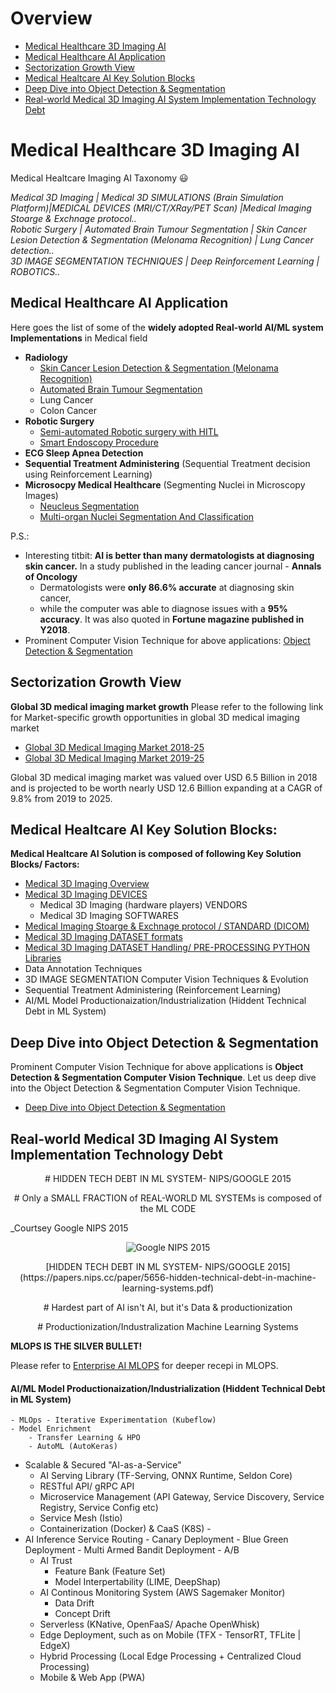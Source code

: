 # Overview
- [Medical Healthcare 3D Imaging AI](#Medical_Healthcare_3D_Imaging_AI)
- [Medical Healthcare AI Application](#Medical-Healthcare-AI-Application)
- [Sectorization Growth View](#Sectorization-Growth-View)
- [Medical Healtcare AI Key Solution Blocks](#Medical-Healtcare-AI-Key-Solution-Blocks)
- [Deep Dive into Object Detection & Segmentation](#Deep-Dive-into-Object-Detection-&-Segmentation)
- [Real-world Medical 3D Imaging AI System Implementation Technology Debt](#Real-world-Medical-3D-Imaging-AI-System-Implementation-Technology-Debt)



# Medical Healthcare 3D Imaging AI
Medical Healtcare Imaging AI Taxonomy :smiley: 

*Medical 3D Imaging | Medical 3D SIMULATIONS (Brain Simulation Platform)|MEDICAL DEVICES (MRI/CT/XRay/PET Scan) |Medical Imaging Stoarge & Exchnage protocol..  
Robotic Surgery | Automated Brain Tumour Segmentation | Skin Cancer Lesion Detection & Segmentation (Melonama Recognition) |  Lung Cancer detection..  
3D IMAGE SEGMENTATION TECHNIQUES | Deep Reinforcement Learning | ROBOTICS..* 

## Medical Healthcare AI Application 

Here goes the list of some of the **widely adopted Real-world AI/ML system Implementations** in Medical field
 - **Radiology** 
	- [Skin Cancer Lesion Detection & Segmentation (Melonama Recognition)](/Skin_Cancer_Lesion_Segmentation_%26_Detection)
	- [Automated Brain Tumour Segmentation](/Automated_Brain_Tumour_Segmentation)
	- Lung Cancer
	- Colon Cancer
 - **Robotic Surgery** 
 	- [Semi-automated Robotic surgery with HITL](https://github.com/SUYEgit/Surgery-Robot-Detection-Segmentation)
	- [Smart Endoscopy Procedure ](http://2020.biomedicalimaging.org/challenges)
 - **ECG Sleep Apnea Detection**
 - **Sequential Treatment Administering** (Sequential Treatment decision using Reinforcement Learning)
 - **Microsocpy Medical Healthcare** (Segmenting Nuclei in Microscopy Images)
 	- [Neucleus Segmentation](https://github.com/DeepHiveMind/gateway_to_DeepReinforcementLearning_DeepNN/tree/master/Object_Detection_%26_Segmentation/samples/nucleus)
	- [Multi-organ Nuclei Segmentation And Classification](http://2020.biomedicalimaging.org/challenges)

P.S.: 
 - Interesting titbit: **AI is better than many dermatologists at diagnosing skin cancer.**  In a study published in the leading cancer journal  - **Annals of Oncology** 
 	- Dermatologists were **only 86.6% accurate** at diagnosing skin cancer, 
	- while the computer was able to diagnose issues with a **95% accuracy**. It was also quoted in **Fortune magazine published in Y2018**. 
 - Prominent Computer Vision Technique for above applications: [Object Detection & Segmentation](https://github.com/DeepHiveMind/gateway_to_DeepReinforcementLearning_DeepNN/edit/master/Object_Detection_&_Segmentation/)
 
 ## Sectorization Growth View
**Global 3D medical imaging market growth**
Please refer to the following link for Market-specific growth opportunities in global 3D medical imaging market

- [Global 3D Medical Imaging Market 2018-25](https://www.medgadget.com/2019/07/3d-medical-imaging-market-growing-at-a-cagr-of-9-8-and-expected-to-reach-12-6-billion-by-2025-exclusive-report-by-infinium-global-research.html) 
- [Global 3D Medical Imaging Market 2019-25](https://www.researchandmarkets.com/research/xpnd7g/worldwide_3d?w=4)

Global 3D medical imaging market was valued over USD 6.5 Billion in 2018 and is projected to be worth nearly USD 12.6 Billion expanding at a CAGR of 9.8% from 2019 to 2025.

## Medical Healtcare AI Key Solution Blocks:

**Medical Healtcare AI Solution is composed of following Key Solution Blocks/ Factors:**

- [Medical 3D Imaging Overview](https://github.com/DeepHiveMind/Medical-Healtcare-AI/blob/master/README_3D_Medical_Imaging.md)
- [Medical 3D Imaging DEVICES](https://github.com/DeepHiveMind/Medical-Healtcare-AI/blob/master/README_3D_Medical_Imaging.md)
   - Medical 3D Imaging (hardware players) VENDORS 
   - Medical 3D Imaging SOFTWARES
- [Medical Imaging Stoarge & Exchnage protocol / STANDARD (DICOM)](https://github.com/DeepHiveMind/Medical-Healtcare-AI/blob/master/README_3D_Medical_Imaging.md)
- [Medical 3D Imaging DATASET formats](https://github.com/DeepHiveMind/Medical-Healtcare-AI/blob/master/README_3D_Medical_Imaging.md)
- [Medical 3D Imaging DATASET Handling/ PRE-PROCESSING PYTHON Libraries](https://github.com/DeepHiveMind/Medical-Healtcare-AI/blob/master/README_3D_Medical_Imaging.md)
- Data Annotation Techniques
- 3D IMAGE SEGMENTATION Computer Vision Techniques & Evolution
- Sequential Treatment Administering (Reinforcement Learning)
- AI/ML Model Productionaization/Industrialization (Hiddent Technical Debt in ML System)

 

## Deep Dive into Object Detection & Segmentation
Prominent Computer Vision Technique for above applications is **Object Detection & Segmentation Computer Vision Technique**.
Let us deep dive into the Object Detection & Segmentation Computer Vision Technique.
 - [Deep Dive into Object Detection & Segmentation](https://github.com/DeepHiveMind/gateway_to_DeepReinforcementLearning_DeepNN/edit/master/Object_Detection_&_Segmentation/)

## Real-world Medical 3D Imaging AI System Implementation Technology Debt 

<p align="center"> # HIDDEN TECH DEBT IN ML SYSTEM- NIPS/GOOGLE 2015</p> 

<p align="center"> # Only a SMALL FRACTION of REAL-WORLD ML SYSTEMs is composed of the ML CODE</p> 

_Courtsey Google NIPS 2015

<p align="center">
<img alt="Google NIPS 2015" src="https://image.slidesharecdn.com/4brookewenigjulesdamji-180612221342/95/a-tale-of-three-deep-learning-frameworks-tensorflow-keras-and-deep-learning-pipelines-with-brooke-wenig-and-jules-damji-5-638.jpg?cb=1528841699">
</p>

<p align="center">[HIDDEN TECH DEBT IN ML SYSTEM- NIPS/GOOGLE 2015](https://papers.nips.cc/paper/5656-hidden-technical-debt-in-machine-learning-systems.pdf)</p>  


<p align="center"> # Hardest part of AI isn't AI, but it's Data & productionization</p> 

<p align="center"> # Productionization/Industralization Machine Learning Systems</p> 
    
**MLOPS IS THE SILVER BULLET!**

Please refer to [Enterprise AI MLOPS](https://github.com/DeepHiveMind/EnterpriseAI_Platform_MLOps) for deeper recepi in MLOPS.

#### AI/ML Model Productionaization/Industrialization (Hiddent Technical Debt in ML System)
	- MLOps - Iterative Experimentation (Kubeflow)
	- Model Enrichment
		- Transfer Learning & HPO
		- AutoML (AutoKeras) 
- Scalable & Secured "AI-as-a-Service" 
	- AI Serving Library (TF-Serving, ONNX Runtime, Seldon Core)
	- RESTful API/ gRPC API
	- Microservice Management (API Gateway, Service Discovery, Service Registry, Service Config etc)
	- Service Mesh (Istio)
	- Containerization (Docker) & CaaS (K8S)	- 
- AI Inference Service Routing 
		- Canary Deployment 
		- Blue Green Deployment
		- Multi Armed Bandit Deployment
		- A/B
	- AI Trust
		- Feature Bank (Feature Set)
		- Model Interpertability (LIME, DeepShap)
	- AI Continous Monitoring System (AWS Sagemaker Monitor)
		- Data Drift
		- Concept Drift
	- Serverless (KNative, OpenFaaS/ Apache OpenWhisk)
	- Edge Deployment, such as on Mobile (TFX - TensorRT, TFLite | EdgeX)
	- Hybrid Processing (Local Edge Processing + Centralized Cloud Processing)
	- Mobile & Web App (PWA)
